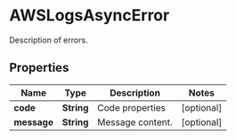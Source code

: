 

# AWSLogsAsyncError

Description of errors.

## Properties

Name | Type | Description | Notes
------------ | ------------- | ------------- | -------------
**code** | **String** | Code properties |  [optional]
**message** | **String** | Message content. |  [optional]



